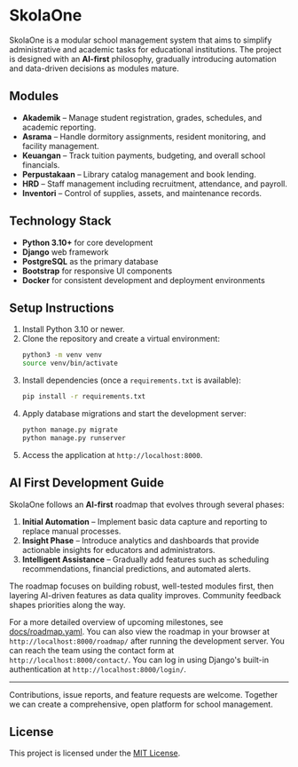 # SkolaOne

SkolaOne is a modular school management system that aims to simplify administrative and academic tasks for educational institutions. The project is designed with an **AI-first** philosophy, gradually introducing automation and data-driven decisions as modules mature.

## Modules

- **Akademik** – Manage student registration, grades, schedules, and academic reporting.
- **Asrama** – Handle dormitory assignments, resident monitoring, and facility management.
- **Keuangan** – Track tuition payments, budgeting, and overall school financials.
- **Perpustakaan** – Library catalog management and book lending.
- **HRD** – Staff management including recruitment, attendance, and payroll.
- **Inventori** – Control of supplies, assets, and maintenance records.

## Technology Stack

- **Python 3.10+** for core development
- **Django** web framework
- **PostgreSQL** as the primary database
- **Bootstrap** for responsive UI components
- **Docker** for consistent development and deployment environments

## Setup Instructions

1. Install Python 3.10 or newer.
2. Clone the repository and create a virtual environment:
   ```bash
   python3 -m venv venv
   source venv/bin/activate
   ```
3. Install dependencies (once a `requirements.txt` is available):
   ```bash
   pip install -r requirements.txt
   ```
4. Apply database migrations and start the development server:
   ```bash
   python manage.py migrate
   python manage.py runserver
   ```
5. Access the application at `http://localhost:8000`.

## AI First Development Guide

SkolaOne follows an **AI-first** roadmap that evolves through several phases:

1. **Initial Automation** – Implement basic data capture and reporting to replace manual processes.
2. **Insight Phase** – Introduce analytics and dashboards that provide actionable insights for educators and administrators.
3. **Intelligent Assistance** – Gradually add features such as scheduling recommendations, financial predictions, and automated alerts.

The roadmap focuses on building robust, well-tested modules first, then layering AI-driven features as data quality improves. Community feedback shapes priorities along the way.

For a more detailed overview of upcoming milestones, see [docs/roadmap.yaml](docs/roadmap.yaml).
You can also view the roadmap in your browser at `http://localhost:8000/roadmap/` after running the development server.
You can reach the team using the contact form at `http://localhost:8000/contact/`.
You can log in using Django's built-in authentication at `http://localhost:8000/login/`.

---

Contributions, issue reports, and feature requests are welcome. Together we can create a comprehensive, open platform for school management.

## License

This project is licensed under the [MIT License](LICENSE).

